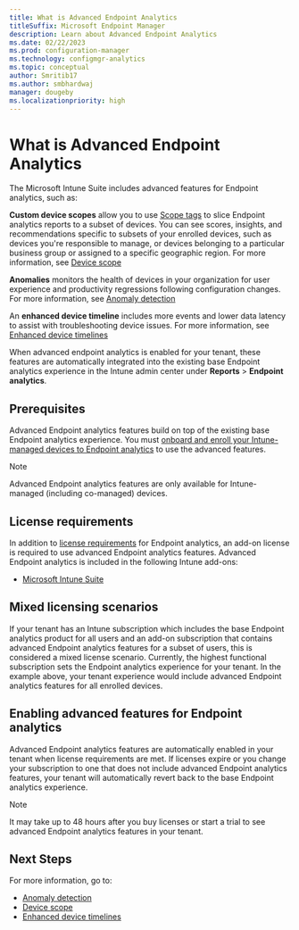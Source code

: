 ```yaml
---
title: What is Advanced Endpoint Analytics
titleSuffix: Microsoft Endpoint Manager
description: Learn about Advanced Endpoint Analytics
ms.date: 02/22/2023
ms.prod: configuration-manager
ms.technology: configmgr-analytics
ms.topic: conceptual
author: Smritib17
ms.author: smbhardwaj
manager: dougeby
ms.localizationpriority: high
---
```


# What is Advanced Endpoint Analytics

The Microsoft Intune Suite includes advanced features for Endpoint analytics, such as:

**Custom device scopes** allow you to use [Scope tags](../intune/fundamentals/scope-tags.md) to slice Endpoint analytics reports to a subset of devices. You can see scores, insights, and recommendations specific to subsets of your enrolled devices, such as devices you're responsible to manage, or devices belonging to a particular business group or assigned to a specific geographic region. For more information, see [Device scope](device-scope.md)

**Anomalies** monitors the health of devices in your organization for user experience and productivity regressions following configuration changes. For more information, see [Anomaly detection](anomaly-detection.md)

An **enhanced device timeline** includes more events and lower data latency to assist with troubleshooting device issues. For more information, see [Enhanced device timelines](enhanced-device-timelines.md)

When advanced endpoint analytics is enabled for your tenant, these features are automatically integrated into the existing base Endpoint analytics experience in the Intune admin center under **Reports** > **Endpoint analytics**.

## Prerequisites

Advanced Endpoint analytics features build on top of the existing base Endpoint analytics experience. You must [onboard and enroll your Intune-managed devices to Endpoint analytics](enroll-intune.md) to use the advanced features.

> [!NOTE]
> Advanced Endpoint analytics features are only available for Intune-managed (including co-managed) devices.

## License requirements

In addition to [license requirements](enroll-intune.md#licensing-prerequisites) for Endpoint analytics, an add-on license is required to use advanced Endpoint analytics features. Advanced Endpoint analytics is included in the following Intune add-ons:

- [Microsoft Intune Suite](../intune/fundamentals/premium-add-ons.md)

## Mixed licensing scenarios

If your tenant has an Intune subscription which includes the base Endpoint analytics product for all users and an add-on subscription that contains advanced Endpoint analytics features for a subset of users, this is considered a mixed license scenario.
Currently, the highest functional subscription sets the Endpoint analytics experience for your tenant. In the example above, your tenant experience would include advanced Endpoint analytics features for all enrolled devices.  

## Enabling advanced features for Endpoint analytics 

Advanced Endpoint analytics features are automatically enabled in your tenant when license requirements are met. If licenses expire or you change your subscription to one that does not include advanced Endpoint analytics features, your tenant will automatically revert back to the base Endpoint analytics experience.  

> [!NOTE]
> It may take up to 48 hours after you buy licenses or start a trial to see advanced Endpoint analytics features in your tenant. 

## Next Steps

For more information, go to:

- [Anomaly detection](anomaly-detection.md)
- [Device scope](device-scope.md)
- [Enhanced device timelines](enhanced-device-timelines.md)  

